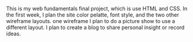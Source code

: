 This is my web fundamentals final project, which is use HTML and CSS.
In the first week, I plan the site color pelatte, font style, and the two other wireframe layouts.
one wireframe I plan to do a picture show to use a different layout.
I plan to create a blog to share personal insight or record ideas.
